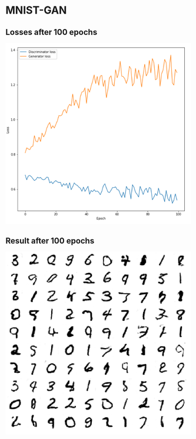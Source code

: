 # MNIST-GAN

## Losses after 100 epochs
![loss function](images/Loss_100_epochs.PNG?raw=true)

## Result after 100 epochs
![result](images/numbers_100_epochs.PNG?raw=true)
